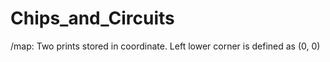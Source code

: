 # Chips_and_Circuits

/map:
    Two prints stored in coordinate.
    Left lower corner is defined as (0, 0)